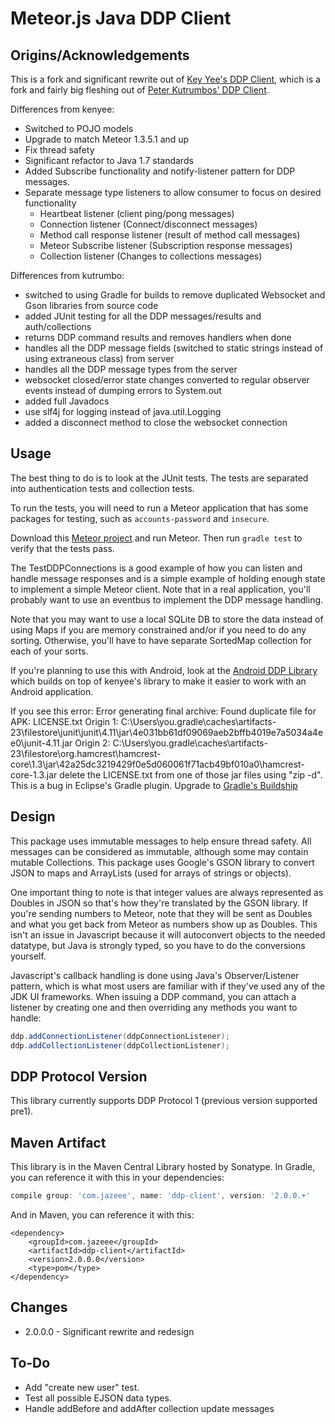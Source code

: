 Meteor.js Java DDP Client
=========================

Origins/Acknowledgements
------------------------
This is a fork and significant rewrite out of [Key Yee's DDP Client](https://github.com/kenyee/java-ddp-client),
which is a fork and fairly big fleshing out of [Peter Kutrumbos' DDP Client](https://github.com/kutrumbo/java-ddp-client).

Differences from kenyee:
* Switched to POJO models
* Upgrade to match Meteor 1.3.5.1 and up
* Fix thread safety
* Significant refactor to Java 1.7 standards
* Added Subscribe functionality and notify-listener pattern for DDP messages.
* Separate message type listeners to allow consumer to focus on desired functionality
   * Heartbeat listener (client ping/pong messages)
   * Connection listener (Connect/disconnect messages)
   * Method call response listener (result of method call messages)
   * Meteor Subscribe listener (Subscription response messages)
   * Collection listener (Changes to collections messages)

Differences from kutrumbo:

* switched to using Gradle for builds to remove duplicated Websocket
  and Gson libraries from source code
* added JUnit testing for all the DDP messages/results and auth/collections
* returns DDP command results and removes handlers when done
* handles all the DDP message fields (switched to static strings instead of
  using extraneous class) from server
* handles all the DDP message types from the server
* websocket closed/error state changes converted to regular observer events instead
  of dumping errors to System.out
* added full Javadocs
* use slf4j for logging instead of java.util.Logging
* added a disconnect method to close the websocket connection

Usage
-----
The best thing to do is to look at the JUnit tests.  The tests are separated
into authentication tests and collection tests.  

To run the tests, you will need to run a Meteor application that has some packages
for testing, such as `accounts-password` and `insecure`.

Download this [Meteor project](https://github.com/jazeee/meteor-test-ddp-endpoint)
and run Meteor. Then run `gradle test` to verify that the tests pass.

The TestDDPConnections is a good example of how you can listen and handle message responses
and is a simple example of holding enough state to implement a simple
Meteor client.  Note that in a real application, you'll probably want to use an
eventbus to implement the DDP message handling.

Note that you may want to use a local SQLite DB to store the data instead of using
Maps if you are memory constrained and/or if you need to do any sorting.  Otherwise,
you'll have to have separate SortedMap collection for each of your sorts.

If you're planning to use this with Android, look at the
[Android DDP Library](https://github.com/kenyee/android-ddp-client)
which builds on top of kenyee's library
to make it easier to work with an Android application.

If you see this error:
    Error generating final archive: Found duplicate file for APK: LICENSE.txt
    Origin 1: C:\Users\you\.gradle\caches\artifacts-23\filestore\junit\junit\4.11\jar\4e031bb61df09069aeb2bffb4019e7a5034a4ee0\junit-4.11.jar
    Origin 2: C:\Users\you\.gradle\caches\artifacts-23\filestore\org.hamcrest\hamcrest-core\1.3\jar\42a25dc3219429f0e5d060061f71acb49bf010a0\hamcrest-core-1.3.jar
delete the LICENSE.txt from one of those jar files using "zip -d".  This is a bug in
Eclipse's Gradle plugin. Upgrade to [Gradle's Buildship](https://projects.eclipse.org/projects/tools.buildship)

Design
------
This package uses immutable messages to help ensure thread safety. All messages can be considered
as immutable, although some may contain mutable Collections.
This package uses Google's GSON library to convert
JSON to maps and ArrayLists (used for arrays of strings or objects).  

One important thing to note is that integer values are always represented as
Doubles in JSON so that's how they're translated by the GSON library.  If you're
sending numbers to Meteor, note that they will be sent as Doubles and what
you get back from Meteor as numbers show up as Doubles.  This isn't an issue in
Javascript because it will autoconvert objects to the needed datatype, but Java
is strongly typed, so you have to do the conversions yourself.

Javascript's callback handling is done using Java's Observer/Listener pattern,
which is what most users are familiar with if they've used any of the JDK UI
frameworks.  When issuing a DDP command, you can attach a listener by creating one
and then overriding any methods you want to handle:
```Java
ddp.addConnectionListener(ddpConnectionListener);
ddp.addCollectionListener(ddpCollectionListener);
```

DDP Protocol Version
--------------------
This library currently supports DDP Protocol 1 (previous version supported pre1).

Maven Artifact
--------------
This library is in the Maven Central Library hosted by Sonatype.
In Gradle, you can reference it with this in your dependencies:
```gradle
compile group: 'com.jazeee', name: 'ddp-client', version: '2.0.0.+'
```
And in Maven, you can reference it with this:
```maven
<dependency>
	<groupId>com.jazeee</groupId>
	<artifactId>ddp-client</artifactId>
	<version>2.0.0.0</version>
	<type>pom</type>
</dependency>
```
Changes
-------
* 2.0.0.0 - Significant rewrite and redesign

To-Do
-----
* Add "create new user" test.
* Test all possible EJSON data types.
* Handle addBefore and addAfter collection update messages

